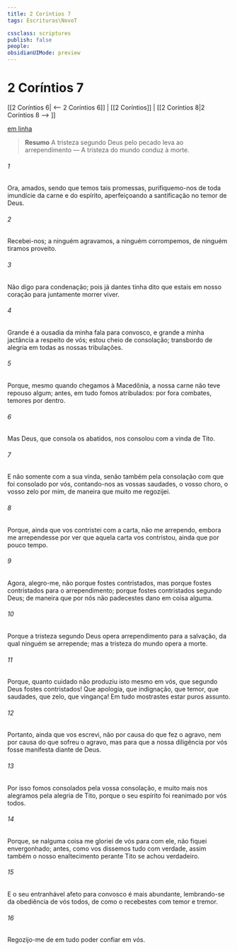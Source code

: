 ```yaml
---
title: 2 Coríntios 7
tags: Escrituras\NovoT

cssclass: scriptures
publish: false
people:
obsidianUIMode: preview
---
```


# 2 Coríntios 7
[[2 Coríntios 6| <-- 2 Coríntios 6]] | [[2 Coríntios]] | [[2 Coríntios 8|2 Coríntios 8 --> ]]

[em linha](https://churchofjesuschrist.org/study/scriptures/nt/2-cor/7?lang=por)

> __Resumo__
A tristeza segundo Deus pelo pecado leva ao arrependimento — A tristeza do mundo conduz à morte.

###### 1 
Ora, amados, sendo que temos tais promessas, purifiquemo-nos de toda imundície da carne e do espírito, aperfeiçoando a santificação no temor de Deus.

###### 2 
Recebei-nos; a ninguém agravamos, a ninguém corrompemos, de ninguém tiramos proveito.

###### 3 
Não digo  para  condenação; pois já dantes tinha dito que estais em nosso coração para juntamente morrer  viver.

###### 4 
Grande é a ousadia da minha fala para convosco, e grande a minha jactância a respeito de vós; estou cheio de consolação; transbordo de alegria em todas as nossas tribulações.

###### 5 
Porque, mesmo quando chegamos à Macedônia, a nossa carne não teve repouso algum; antes, em tudo fomos atribulados: por fora combates, temores por dentro.

###### 6 
Mas Deus, que consola os abatidos, nos consolou com a vinda de Tito.

###### 7 
E não somente com a sua vinda, senão também pela consolação com que foi consolado por vós, contando-nos as vossas saudades, o vosso choro, o vosso zelo por mim, de maneira que muito me regozijei.

###### 8 
Porque, ainda que vos contristei com a carta, não me arrependo, embora me arrependesse por ver que aquela carta vos contristou, ainda que por pouco tempo.

###### 9 
Agora, alegro-me, não porque fostes contristados, mas porque fostes contristados para o arrependimento; porque fostes contristados segundo Deus; de maneira que por nós não padecestes dano em coisa alguma.

###### 10 
Porque a tristeza segundo Deus opera arrependimento para a salvação, da qual ninguém se arrepende; mas a tristeza do mundo opera a morte.

###### 11 
Porque, quanto cuidado não produziu isto mesmo em vós, que segundo Deus fostes contristados! Que apologia, que indignação, que temor, que saudades, que zelo, que vingança! Em tudo mostrastes estar puros  assunto.

###### 12 
Portanto, ainda que vos escrevi, não  por causa do que fez o agravo, nem por causa do que sofreu o agravo, mas para que a nossa diligência por vós fosse manifesta diante de Deus.

###### 13 
Por isso fomos consolados pela vossa consolação, e muito mais nos alegramos pela alegria de Tito, porque o seu espírito foi reanimado por vós todos.

###### 14 
Porque, se nalguma coisa me gloriei de vós para com ele, não fiquei envergonhado; antes, como vos dissemos tudo com verdade, assim também o nosso enaltecimento perante Tito se achou verdadeiro.

###### 15 
E o seu entranhável afeto para convosco é mais abundante, lembrando-se da obediência de vós todos,  de como o recebestes com temor e tremor.

###### 16 
Regozijo-me de em tudo poder confiar em vós.

